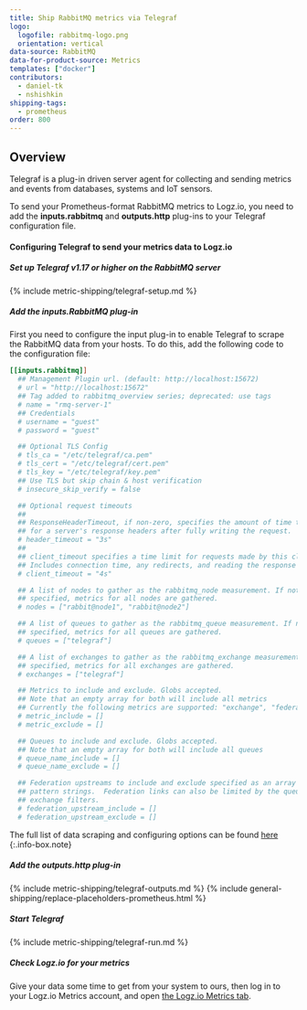 ```yaml
---
title: Ship RabbitMQ metrics via Telegraf
logo:
  logofile: rabbitmq-logo.png
  orientation: vertical
data-source: RabbitMQ 
data-for-product-source: Metrics
templates: ["docker"]
contributors:
  - daniel-tk
  - nshishkin
shipping-tags:  
  - prometheus
order: 800
---
```



## Overview

Telegraf is a plug-in driven server agent for collecting and sending metrics and events from databases, systems and IoT sensors.

To send your Prometheus-format RabbitMQ metrics to Logz.io, you need to add the **inputs.rabbitmq** and **outputs.http** plug-ins to your Telegraf configuration file.

#### Configuring Telegraf to send your metrics data to Logz.io

<div class="tasklist">

##### Set up Telegraf v1.17 or higher on the RabbitMQ server

{% include metric-shipping/telegraf-setup.md %}

##### Add the inputs.RabbitMQ plug-in

First you need to configure the input plug-in to enable Telegraf to scrape the RabbitMQ data from your hosts. To do this, add the following code to the configuration file:

``` ini
[[inputs.rabbitmq]]
  ## Management Plugin url. (default: http://localhost:15672)
  # url = "http://localhost:15672"
  ## Tag added to rabbitmq_overview series; deprecated: use tags
  # name = "rmq-server-1"
  ## Credentials
  # username = "guest"
  # password = "guest"

  ## Optional TLS Config
  # tls_ca = "/etc/telegraf/ca.pem"
  # tls_cert = "/etc/telegraf/cert.pem"
  # tls_key = "/etc/telegraf/key.pem"
  ## Use TLS but skip chain & host verification
  # insecure_skip_verify = false

  ## Optional request timeouts
  ##
  ## ResponseHeaderTimeout, if non-zero, specifies the amount of time to wait
  ## for a server's response headers after fully writing the request.
  # header_timeout = "3s"
  ##
  ## client_timeout specifies a time limit for requests made by this client.
  ## Includes connection time, any redirects, and reading the response body.
  # client_timeout = "4s"

  ## A list of nodes to gather as the rabbitmq_node measurement. If not
  ## specified, metrics for all nodes are gathered.
  # nodes = ["rabbit@node1", "rabbit@node2"]

  ## A list of queues to gather as the rabbitmq_queue measurement. If not
  ## specified, metrics for all queues are gathered.
  # queues = ["telegraf"]

  ## A list of exchanges to gather as the rabbitmq_exchange measurement. If not
  ## specified, metrics for all exchanges are gathered.
  # exchanges = ["telegraf"]

  ## Metrics to include and exclude. Globs accepted.
  ## Note that an empty array for both will include all metrics
  ## Currently the following metrics are supported: "exchange", "federation", "node", "overview", "queue"
  # metric_include = []
  # metric_exclude = []

  ## Queues to include and exclude. Globs accepted.
  ## Note that an empty array for both will include all queues
  # queue_name_include = []
  # queue_name_exclude = []

  ## Federation upstreams to include and exclude specified as an array of glob
  ## pattern strings.  Federation links can also be limited by the queue and
  ## exchange filters.
  # federation_upstream_include = []
  # federation_upstream_exclude = []
```

<!-- info-box-start:info -->
The full list of data scraping and configuring options can be found [here](https://github.com/influxdata/telegraf/blob/release-1.18/plugins/inputs/rabbitmq/README.md)
{:.info-box.note}
<!-- info-box-end -->

##### Add the outputs.http plug-in
  
{% include metric-shipping/telegraf-outputs.md %}
{% include general-shipping/replace-placeholders-prometheus.html %}
  
##### Start Telegraf

{% include metric-shipping/telegraf-run.md %}

##### Check Logz.io for your metrics

Give your data some time to get from your system to ours, then log in to your Logz.io Metrics account, and open [the Logz.io Metrics tab](https://app.logz.io/#/dashboard/metrics/).


</div>
